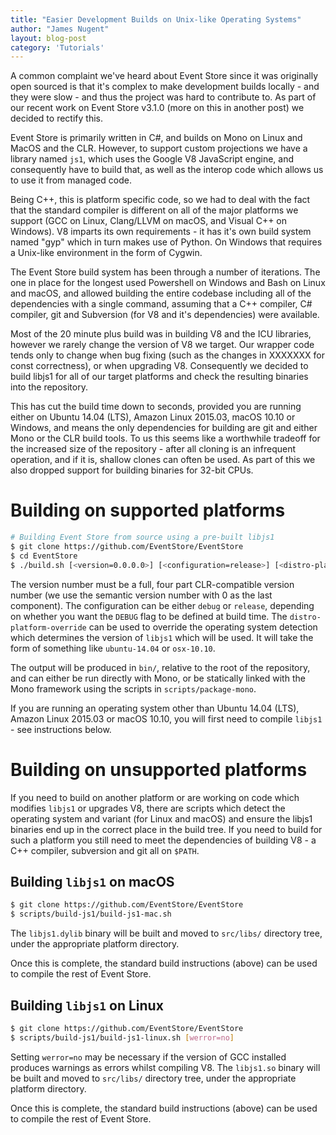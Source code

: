 ```yaml
---
title: "Easier Development Builds on Unix-like Operating Systems"
author: "James Nugent"
layout: blog-post
category: 'Tutorials'
---
```


A common complaint we've heard about Event Store since it was originally open sourced is that it's complex to make development builds locally - and they were slow - and thus the project was hard to contribute to. As part of our recent work on Event Store v3.1.0 (more on this in another post) we decided to rectify this.

Event Store is primarily written in C#, and builds on Mono on Linux and MacOS and the CLR. However, to support custom projections we have a library named `js1`, which uses the Google V8 JavaScript engine, and consequently have to build that, as well as the interop code which allows us to use it from managed code. 

Being C++, this is platform specific code, so we had to deal with the fact that the standard compiler is different on all of the major platforms we support (GCC on Linux, Clang/LLVM on macOS, and Visual C++ on Windows). V8 imparts its own requirements - it has it's own build system named "gyp" which in turn makes use of Python. On Windows that requires a Unix-like environment in the form of Cygwin.

The Event Store build system has been through a number of iterations. The one in place for the longest used Powershell on Windows and Bash on Linux and macOS, and allowed building the entire codebase including all of the dependencies with a single command, assuming that a C++ compiler, C# compiler, git and Subversion (for V8 and it's dependencies) were available.

Most of the 20 minute plus build was in building V8 and the ICU libraries, however we rarely change the version of V8 we target. Our wrapper code tends only to change when bug fixing (such as the changes in XXXXXXX for const correctness), or when upgrading V8. Consequently we decided to build libjs1 for all of our target platforms and check the resulting binaries into the repository.

This has cut the build time down to seconds, provided you are running either on Ubuntu 14.04 (LTS), Amazon Linux 2015.03, macOS 10.10 or Windows, and means the only dependencies for building are git and either Mono or the CLR build tools. To us this seems like a worthwhile tradeoff for the increased size of the repository - after all cloning is an infrequent operation, and if it is, shallow clones can often be used. As part of this we also dropped support for building binaries for 32-bit CPUs.

# Building on supported platforms

```bash
# Building Event Store from source using a pre-built libjs1
$ git clone https://github.com/EventStore/EventStore
$ cd EventStore
$ ./build.sh [<version=0.0.0.0>] [<configuration=release>] [<distro-platform-override>]
```

The version number must be a full, four part CLR-compatible version number (we use the semantic version number with 0 as the last component). The configuration can be either `debug` or `release`, depending on whether you want the `DEBUG` flag to be defined at build time. The `distro-platform-override` can be used to override the operating system detection which determines the version of `libjs1` which will be used. It will take the form of something like `ubuntu-14.04` or `osx-10.10`.

The output will be produced in `bin/`, relative to the root of the repository, and can either be run directly with Mono, or be statically linked with the Mono framework using the scripts in `scripts/package-mono`.

If you are running an operating system other than Ubuntu 14.04 (LTS), Amazon Linux 2015.03 or macOS 10.10, you will first need to compile `libjs1` - see instructions below.

# Building on unsupported platforms

If you need to build on another platform or are working on code which modifies `libjs1` or upgrades V8, there are scripts which detect the operating system and variant (for Linux and macOS) and ensure the libjs1 binaries end up in the correct place in the build tree. If you need to build for such a platform you still need to meet the dependencies of building V8 - a C++ compiler, subversion and git all on `$PATH`.

## Building `libjs1` on macOS

```bash
$ git clone https://github.com/EventStore/EventStore
$ scripts/build-js1/build-js1-mac.sh
```

The `libjs1.dylib` binary will be built and moved to `src/libs/` directory tree, under the appropriate platform directory.

Once this is complete, the standard build instructions (above) can be used to compile the rest of Event Store.

## Building `libjs1` on Linux

```bash
$ git clone https://github.com/EventStore/EventStore
$ scripts/build-js1/build-js1-linux.sh [werror=no]
```

Setting `werror=no` may be necessary if the version of GCC installed produces warnings as errors whilst compiling V8. The `libjs1.so` binary will be built and moved to `src/libs/` directory tree, under the appropriate platform directory.

Once this is complete, the standard build instructions (above) can be used to compile the rest of Event Store.
